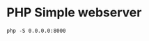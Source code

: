 <!-- TITLE: Php -->
<!-- SUBTITLE: A quick summary of Php -->

# PHP Simple webserver
```
php -S 0.0.0.0:8000
```